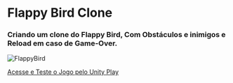 # Flappy Bird Clone
### Criando um clone do Flappy Bird, Com Obstáculos e inimigos e Reload em caso de Game-Over.

![FlappyBird](https://github.com/user-attachments/assets/7a657141-fe83-45b4-93c9-d161406722be)

[Acesse e Teste o Jogo pelo Unity Play](https://play.unity.com/en/games/171fabee-5dba-46fe-90fc-ef1b738c6655/webgl-builds)
